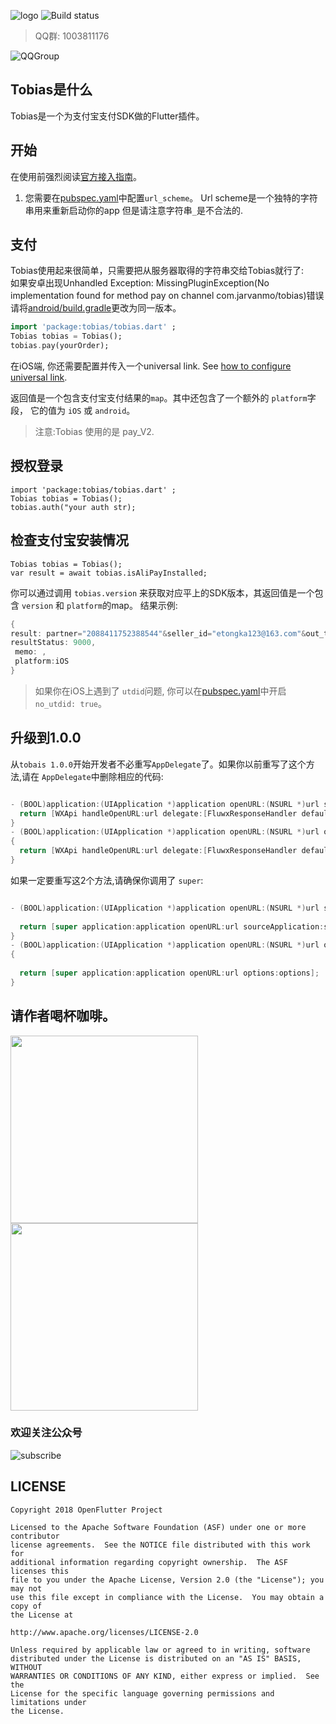 ![logo](./arts/tobias_logo.png)
![Build status](https://github.com/OpenFlutter/tobias/actions/workflows/build_test.yml/badge.svg)

> QQ群: 1003811176

![QQGroup](https://gitee.com/OpenFlutter/resoures-repository/raw/master/common/flutter.png)

## Tobias是什么

Tobias是一个为支付宝支付SDK做的Flutter插件。

## 开始

在使用前强烈阅读[官方接入指南](https://docs.open.alipay.com/204/105051/)。

1.  您需要在[pubspec.yaml](./example/pubspec.yaml)中配置`url_scheme`。 Url scheme是一个独特的字符串用来重新启动你的app
但是请注意字符串`_`是不合法的.

## 支付
Tobias使用起来很简单，只需要把从服务器取得的字符串交给Tobias就行了:   
如果安卓出现Unhandled Exception: MissingPluginException(No implementation found for method pay on channel com.jarvanmo/tobias)错误    
请将[android/build.gradle](https://github.com/OpenFlutter/tobias/blob/master/android/build.gradle#L5)更改为同一版本。    

```dart
import 'package:tobias/tobias.dart' ;
Tobias tobias = Tobias();
tobias.pay(yourOrder);
```

在iOS端, 你还需要配置并传入一个universal link. See [how to configure universal link](https://opendocs.alipay.com/open/0b9qzi).   

返回值是一个包含支付宝支付结果的`map`。其中还包含了一个额外的 `platform`字段，
它的值为 `iOS` 或 `android`。
> 注意:Tobias 使用的是 pay_V2.

## 授权登录

```
import 'package:tobias/tobias.dart' ;
Tobias tobias = Tobias();
tobias.auth("your auth str);
```

## 检查支付宝安装情况

```
Tobias tobias = Tobias();
var result = await tobias.isAliPayInstalled;
``` 

你可以通过调用 `tobias.version` 来获取对应平上的SDK版本，其返回值是一个包含 `version` 和 `platform`的map。
结果示例:
```dart
{
result: partner="2088411752388544"&seller_id="etongka123@163.com"&out_trade_no="180926084213001"&subject="test pay"&total_fee="0.01"&notify_url="http://127.0.0.1/alipay001"&service="mobile.securitypay.pay"&payment_type="1"&_input_charset="utf-8"&it_b_pay="30m"&return_url="m.alipay.com"&success="true"&sign_type="RSA"&sign="nCZ8MDhsNvYNAbrLZJZ2VUy6vydgAp+JCq1aQo6ORDYtI9zwtnja3qNGQNiDJCuktoIj7fSTM487XhjPDqnOreZjIA1GJpxu9D1I3nMXIn1M7DfZ0noDwXcYZ438/jbYac7g8mhpwdKGweLCAni9mO3Y6q3iBFkox8i9PcsGxJY=",
resultStatus: 9000,
 memo: ,
 platform:iOS
}

```

> 如果你在iOS上遇到了 `utdid`问题, 你可以在[pubspec.yaml](./example/pubspec.yaml)中开启`no_utdid: true`。


## 升级到1.0.0

从`tobais 1.0.0`开始开发者不必重写`AppDelegate`了。如果你以前重写了这个方法,请在 `AppDelegate`中删除相应的代码:

```objective-c

- (BOOL)application:(UIApplication *)application openURL:(NSURL *)url sourceApplication:(NSString *)sourceApplication annotation:(id)annotation {
  return [WXApi handleOpenURL:url delegate:[FluwxResponseHandler defaultManager]];
}
- (BOOL)application:(UIApplication *)application openURL:(NSURL *)url options:(NSDictionary<NSString*, id> *)options
{
  return [WXApi handleOpenURL:url delegate:[FluwxResponseHandler defaultManager]];
}
```

如果一定要重写这2个方法,请确保你调用了 `super`:
```objective-c

- (BOOL)application:(UIApplication *)application openURL:(NSURL *)url sourceApplication:(NSString *)sourceApplication annotation:(id)annotation {
    
  return [super application:application openURL:url sourceApplication:sourceApplication annotation:annotation];
}
- (BOOL)application:(UIApplication *)application openURL:(NSURL *)url options:(NSDictionary<NSString*, id> *)options
{
    
  return [super application:application openURL:url options:options];
}
```

## 请作者喝杯咖啡。

<img src="./arts/wx.jpeg" height="300">  <img src="./arts/ali.jpeg" height="300">

### 欢迎关注公众号
![subscribe](./arts/wx_subscription.png)


## LICENSE


    Copyright 2018 OpenFlutter Project

    Licensed to the Apache Software Foundation (ASF) under one or more contributor
    license agreements.  See the NOTICE file distributed with this work for
    additional information regarding copyright ownership.  The ASF licenses this
    file to you under the Apache License, Version 2.0 (the "License"); you may not
    use this file except in compliance with the License.  You may obtain a copy of
    the License at

    http://www.apache.org/licenses/LICENSE-2.0

    Unless required by applicable law or agreed to in writing, software
    distributed under the License is distributed on an "AS IS" BASIS, WITHOUT
    WARRANTIES OR CONDITIONS OF ANY KIND, either express or implied.  See the
    License for the specific language governing permissions and limitations under
    the License.
